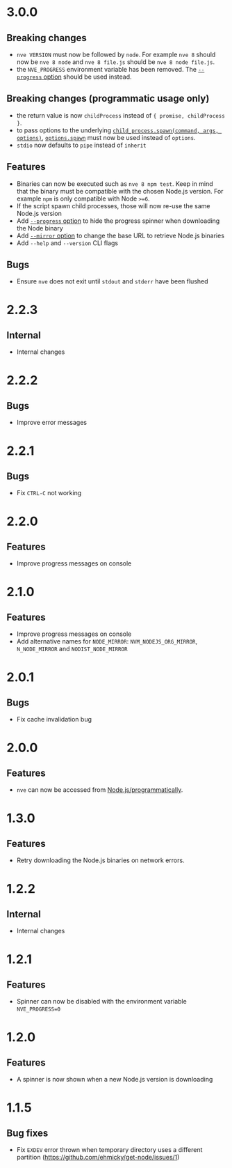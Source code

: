 # 3.0.0

## Breaking changes

- `nve VERSION` must now be followed by `node`. For example `nve 8` should now
  be `nve 8 node` and `nve 8 file.js` should be `nve 8 node file.js`.
- the `NVE_PROGRESS` environment variable has been removed. The
  [`--progress` option](https://github.com/ehmicky/nve/blob/master/README.md#--progress)
  should be used instead.

## Breaking changes (programmatic usage only)

- the return value is now `childProcess` instead of `{ promise, childProcess }`.
- to pass options to the underlying
  [`child_process.spawn(command, args, options)`](https://nodejs.org/api/child_process.html#child_process_child_process_spawn_command_args_options),
  [`options.spawn`](https://github.com/ehmicky/nve/blob/master/README.md#nveversionrange-args-options)
  must now be used instead of `options`.
- `stdio` now defaults to `pipe` instead of `inherit`

## Features

- Binaries can now be executed such as `nve 8 npm test`. Keep in mind that the
  binary must be compatible with the chosen Node.js version. For example `npm`
  is only compatible with Node `>=6`.
- If the script spawn child processes, those will now re-use the same Node.js
  version
- Add
  [`--progress` option](https://github.com/ehmicky/nve/blob/master/README.md#--progress)
  to hide the progress spinner when downloading the Node binary
- Add
  [`--mirror` option](https://github.com/ehmicky/nve/blob/master/README.md#--mirror)
  to change the base URL to retrieve Node.js binaries
- Add `--help` and `--version` CLI flags

## Bugs

- Ensure `nve` does not exit until `stdout` and `stderr` have been flushed

# 2.2.3

## Internal

- Internal changes

# 2.2.2

## Bugs

- Improve error messages

# 2.2.1

## Bugs

- Fix `CTRL-C` not working

# 2.2.0

## Features

- Improve progress messages on console

# 2.1.0

## Features

- Improve progress messages on console
- Add alternative names for `NODE_MIRROR`: `NVM_NODEJS_ORG_MIRROR`,
  `N_NODE_MIRROR` and `NODIST_NODE_MIRROR`

# 2.0.1

## Bugs

- Fix cache invalidation bug

# 2.0.0

## Features

- `nve` can now be accessed from
  [Node.js/programmatically](https://github.com/ehmicky/nve#api-nodejs).

# 1.3.0

## Features

- Retry downloading the Node.js binaries on network errors.

# 1.2.2

## Internal

- Internal changes

# 1.2.1

## Features

- Spinner can now be disabled with the environment variable `NVE_PROGRESS=0`

# 1.2.0

## Features

- A spinner is now shown when a new Node.js version is downloading

# 1.1.5

## Bug fixes

- Fix `EXDEV` error thrown when temporary directory uses a different partition
  (https://github.com/ehmicky/get-node/issues/1)
